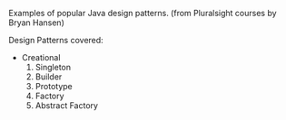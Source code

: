 Examples of popular Java design patterns. (from Pluralsight courses by Bryan Hansen)

Design Patterns covered:
- Creational
    1. Singleton
    2. Builder
    3. Prototype
    4. Factory
    5. Abstract Factory